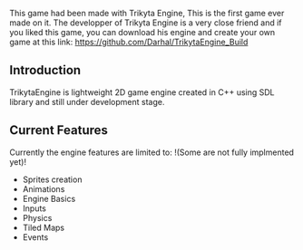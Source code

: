 This game had been made with Trikyta Engine, This is the first game ever made on it. The developper of Trikyta Engine is a very close friend and if you liked this game, you can download his engine and create your own game at this link: https://github.com/Darhal/TrikytaEngine_Build


## Introduction 
TrikytaEngine is lightweight 2D game engine created in C++ using SDL library and still under development stage.

## Current Features
Currently the engine features are limited to:
!(Some are not fully implmented yet)!
* Sprites creation
* Animations
* Engine Basics
* Inputs
* Physics
* Tiled Maps
* Events
